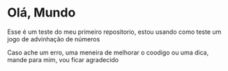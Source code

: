 # Olá, Mundo

Esse é um teste do meu primeiro repositorio, estou usando como teste um jogo de advinhação de números

Caso ache um erro, uma meneira de melhorar o coodigo ou uma dica, mande para mim, vou ficar agradecido 

